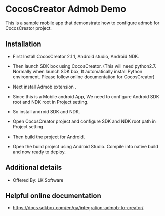 # CocosCreator Admob Demo

This is a sample mobile app that demonstrate how to configure admob for CocosCreator project.

## Installation

* First Install CocosCreator 2.1.1, Android studio, Android NDK.

* Then launch SDK box using CocosCreator. (This will need python2.7. Normally when launch SDK box, It automatically install Python environment. Please follow online documentation for CocosCreator) 
* Next install Admob extension .

* Since this is a Mobile android App, We need to configure Android SDK root and NDK root in Project setting.
* So install android SDK and NDK.
* Open CocosCreator project and configure SDK and NDK root path in Project setting.
* Then build the project for Android.
* Open the build project using Android Studio. Compile into native build and now ready to deploy.

## Additional details

* Offered By: LK Software

## Helpful online documentation

* https://docs.sdkbox.com/en/qa/integration-admob-to-creator/


